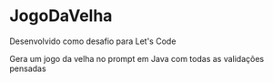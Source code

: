 # JogoDaVelha

<p>Desenvolvido como desafio para Let's Code</p>
<p>Gera um jogo da velha no prompt em Java com todas as validações pensadas</p>

